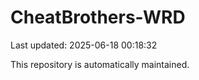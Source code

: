 # CheatBrothers-WRD

Last updated: 2025-06-18 00:18:32

This repository is automatically maintained.
